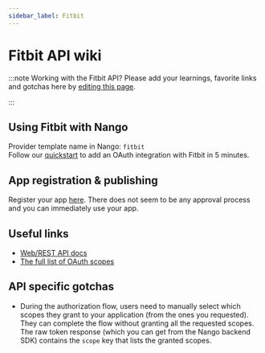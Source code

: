 ```yaml
---
sidebar_label: Fitbit
---
```


# Fitbit API wiki

:::note Working with the Fitbit API?
Please add your learnings, favorite links and gotchas here by [editing this page](https://github.com/nangohq/nango/tree/master/docs/docs/providers/fitbit.md).

:::

## Using Fitbit with Nango

Provider template name in Nango: `fitbit`  
Follow our [quickstart](../quickstart.md) to add an OAuth integration with Fitbit in 5 minutes.

## App registration & publishing

Register your app [here](https://dev.fitbit.com/apps/new/).
There does not seem to be any approval process and you can immediately use your app.

## Useful links

-   [Web/REST API docs](https://dev.fitbit.com/build/reference/web-api/)
-   [The full list of OAuth scopes](https://dev.fitbit.com/build/reference/web-api/developer-guide/application-design/#Scopes)

## API specific gotchas

-   During the authorization flow, users need to manually select which scopes they grant to your application (from the ones you requested). They can complete the flow without granting all the requested scopes. The raw token response (which you can get from the Nango backend SDK) contains the `scope` key that lists the granted scopes.
